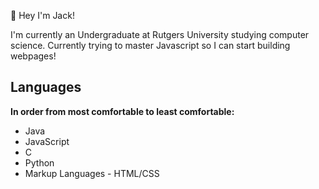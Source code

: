 👋 Hey I'm Jack!  

I'm currently an Undergraduate at Rutgers University studying computer science. Currently trying to master Javascript so I can start building webpages!
## Languages
**In order from most comfortable to least comfortable:**
* Java
* JavaScript
* C
* Python
* Markup Languages - HTML/CSS
